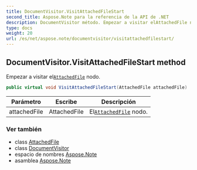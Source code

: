 ```yaml
---
title: DocumentVisitor.VisitAttachedFileStart
second_title: Aspose.Note para la referencia de la API de .NET
description: DocumentVisitor método. Empezar a visitar elAttachedFile nodo.
type: docs
weight: 20
url: /es/net/aspose.note/documentvisitor/visitattachedfilestart/
---
```

## DocumentVisitor.VisitAttachedFileStart method

Empezar a visitar el[`AttachedFile`](../../attachedfile/) nodo.

```csharp
public virtual void VisitAttachedFileStart(AttachedFile attachedFile)
```

| Parámetro | Escribe | Descripción |
| --- | --- | --- |
| attachedFile | AttachedFile | El[`AttachedFile`](../../attachedfile/) nodo. |

### Ver también

* class [AttachedFile](../../attachedfile/)
* class [DocumentVisitor](../)
* espacio de nombres [Aspose.Note](../../documentvisitor/)
* asamblea [Aspose.Note](../../../)



